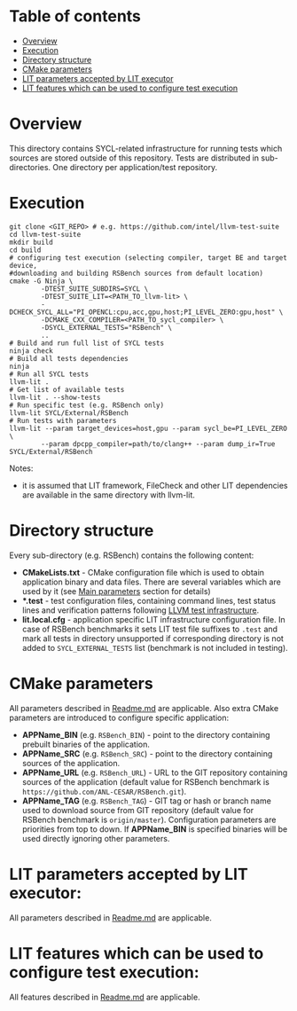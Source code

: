 # Table of contents
 * [Overview](#overview)
 * [Execution](#execution)
 * [Directory structure](#directory-structure)
 * [CMake parameters](#cmake-parameters)
 * [LIT parameters accepted by LIT executor](#lit-parameters-accepted-by-lit-executor)
 * [LIT features which can be used to configure test execution](#lit-features-which-can-be-used-to-configure-test-execution)

# Overview
This directory contains SYCL-related infrastructure for running tests which
sources are stored outside of this repository. Tests are distributed in
sub-directories. One directory per application/test repository.

# Execution
```
git clone <GIT_REPO> # e.g. https://github.com/intel/llvm-test-suite
cd llvm-test-suite
mkdir build
cd build
# configuring test execution (selecting compiler, target BE and target device,
#downloading and building RSBench sources from default location)
cmake -G Ninja \
        -DTEST_SUITE_SUBDIRS=SYCL \
        -DTEST_SUITE_LIT=<PATH_TO_llvm-lit> \
        -DCHECK_SYCL_ALL="PI_OPENCL:cpu,acc,gpu,host;PI_LEVEL_ZERO:gpu,host" \
        -DCMAKE_CXX_COMPILER=<PATH_TO_sycl_compiler> \
        -DSYCL_EXTERNAL_TESTS="RSBench" \
        ..
# Build and run full list of SYCL tests
ninja check
# Build all tests dependencies
ninja
# Run all SYCL tests
llvm-lit .
# Get list of available tests
llvm-lit . --show-tests
# Run specific test (e.g. RSBench only)
llvm-lit SYCL/External/RSBench
# Run tests with parameters
llvm-lit --param target_devices=host,gpu --param sycl_be=PI_LEVEL_ZERO \
        --param dpcpp_compiler=path/to/clang++ --param dump_ir=True SYCL/External/RSBench
```

Notes:
 - it is assumed that LIT framework, FileCheck and other LIT dependencies are
available in the same directory with llvm-lit.

# Directory structure
Every sub-directory (e.g. RSBench) contains the following content:
 * **CMakeLists.txt** - CMake configuration file which is used to obtain
 application binary and data files. There are several variables which are
 used by it (see [Main parameters](#main-parameters) section for details)
 * **\*.test** - test configuration files, containing command lines, test
   status lines and verification patterns following [LLVM test infrastructure](https://llvm.org/docs/TestingGuide.html).
 * **lit.local.cfg** - application specific LIT infrastructure configuration
   file. In case of RSBench benchmarks it sets LIT test file suffixes to `.test`
   and mark all tests in directory unsupported if corresponding directory is
   not added to `SYCL_EXTERNAL_TESTS` list (benchmark is not included in
   testing).

# CMake parameters
All parameters described in [Readme.md](../README.md#cmake-parameters) are
applicable. Also extra CMake parameters are introduced to configure specific
application:
   * **APPName_BIN** (e.g. `RSBench_BIN`) - point to the directory containing
      prebuilt binaries of the application.
   * **APPName_SRC** (e.g. `RSBench_SRC`) - point to the directory containing
      sources of the application.
   * **APPName_URL** (e.g. `RSBench_URL`) - URL to the GIT repository containing
      sources of the application (default value for RSBench benchmark is
      `https://github.com/ANL-CESAR/RSBench.git`).
   * **APPName_TAG** (e.g. `RSBench_TAG`) - GIT tag or hash or branch name used
      to download source from GIT repository (default value for RSBench
      benchmark is `origin/master`).
Configuration parameters are priorities from top to down. If **APPName_BIN**
is specified binaries will be used directly ignoring other parameters.

# LIT parameters accepted by LIT executor:
All parameters described in [Readme.md](../README.md#lit-parameters-accepted-by-lit-executor) are applicable.

# LIT features which can be used to configure test execution:
All features described in [Readme.md](../README.md#lit-features-which-can-be-used-to-configure-test-execution) are applicable.
